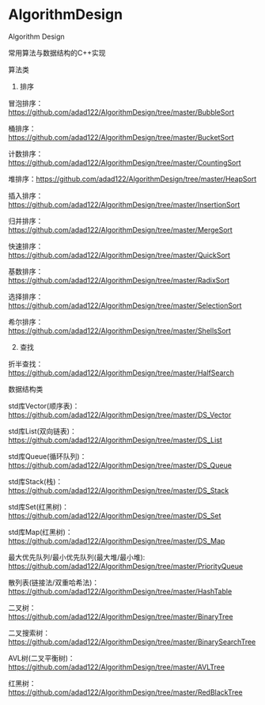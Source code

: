 # AlgorithmDesign
Algorithm Design

常用算法与数据结构的C++实现

算法类

1. 排序

  冒泡排序： https://github.com/adad122/AlgorithmDesign/tree/master/BubbleSort
  
  桶排序：https://github.com/adad122/AlgorithmDesign/tree/master/BucketSort
  
  计数排序：https://github.com/adad122/AlgorithmDesign/tree/master/CountingSort
  
  堆排序：https://github.com/adad122/AlgorithmDesign/tree/master/HeapSort
  
  插入排序：https://github.com/adad122/AlgorithmDesign/tree/master/InsertionSort
  
  归并排序：https://github.com/adad122/AlgorithmDesign/tree/master/MergeSort
  
  快速排序：https://github.com/adad122/AlgorithmDesign/tree/master/QuickSort
  
  基数排序：https://github.com/adad122/AlgorithmDesign/tree/master/RadixSort
  
  选择排序：https://github.com/adad122/AlgorithmDesign/tree/master/SelectionSort
  
  希尔排序：https://github.com/adad122/AlgorithmDesign/tree/master/ShellsSort
  
  
2. 查找

  折半查找：https://github.com/adad122/AlgorithmDesign/tree/master/HalfSearch
  
  
  
数据结构类

  std库Vector(顺序表)：https://github.com/adad122/AlgorithmDesign/tree/master/DS_Vector
  
  std库List(双向链表)：https://github.com/adad122/AlgorithmDesign/tree/master/DS_List
  
  std库Queue(循环队列)：https://github.com/adad122/AlgorithmDesign/tree/master/DS_Queue
  
  std库Stack(栈)：https://github.com/adad122/AlgorithmDesign/tree/master/DS_Stack
  
  std库Set(红黑树)：https://github.com/adad122/AlgorithmDesign/tree/master/DS_Set
  
  std库Map(红黑树)：https://github.com/adad122/AlgorithmDesign/tree/master/DS_Map
  
  最大优先队列/最小优先队列(最大堆/最小堆): https://github.com/adad122/AlgorithmDesign/tree/master/PriorityQueue
  
  散列表(链接法/双重哈希法)：https://github.com/adad122/AlgorithmDesign/tree/master/HashTable
  
  二叉树：https://github.com/adad122/AlgorithmDesign/tree/master/BinaryTree
  
  二叉搜索树：https://github.com/adad122/AlgorithmDesign/tree/master/BinarySearchTree
  
  AVL树(二叉平衡树)：https://github.com/adad122/AlgorithmDesign/tree/master/AVLTree
  
  红黑树：https://github.com/adad122/AlgorithmDesign/tree/master/RedBlackTree
  